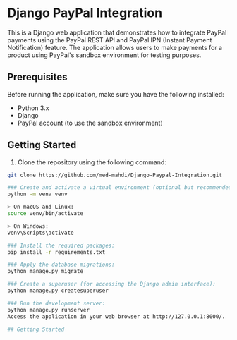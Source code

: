 # Django PayPal Integration

This is a Django web application that demonstrates how to integrate PayPal payments using the PayPal REST API and PayPal IPN (Instant Payment Notification) feature. The application allows users to make payments for a product using PayPal's sandbox environment for testing purposes.

## Prerequisites

Before running the application, make sure you have the following installed:

- Python 3.x
- Django
- PayPal account (to use the sandbox environment)

## Getting Started

1. Clone the repository using the following command:

```bash
git clone https://github.com/med-mahdi/Django-Paypal-Integration.git

### Create and activate a virtual environment (optional but recommended):
python -m venv venv

> On macOS and Linux:
source venv/bin/activate

> On Windows:
venv\Scripts\activate

### Install the required packages:
pip install -r requirements.txt

### Apply the database migrations:
python manage.py migrate

### Create a superuser (for accessing the Django admin interface):
python manage.py createsuperuser

### Run the development server:
python manage.py runserver
Access the application in your web browser at http://127.0.0.1:8000/.

## Getting Started
